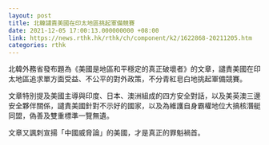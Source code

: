 ```yaml
---
layout: post
title: 北韓譴責美國在印太地區挑起軍備競賽
date: 2021-12-05 17:00:13.000000000 +08:00
link: https://news.rthk.hk/rthk/ch/component/k2/1622868-20211205.htm
categories: rthk
---
```


北韓外務省發布題為《美國是地區和平穩定的真正破壞者》的文章，譴責美國在印太地區追求單方面受益、不公平的對外政策，不分青紅皂白地挑起軍備競賽。

文章特別提及美國主導與印度、日本、澳洲組成的四方安全對話，以及美英澳三邊安全夥伴關係，譴責美國針對不示好的國家，以及為維護自身霸權地位大搞核潛艇同盟，偽善及雙重標準一覽無遺。

文章又諷刺宣揚「中國威脅論」的美國，才是真正的罪魁禍首。
